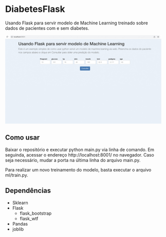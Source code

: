 # DiabetesFlask
Usando Flask para servir modelo de Machine Learning treinado sobre dados de pacientes com e sem diabetes.

![Screenshot](https://raw.githubusercontent.com/altinodantas/diabetesflask/main/static/assets/screenshot.jpg)

## Como usar

Baixar o repositório e executar python main.py via linha de comando. Em seguinda, acessar o endereço http://localhost:8001/ no navegador. 
Caso seja necessário, mudar a porta na última linha do arquivo main.py.

Para realizar um novo treinamento do modelo, basta executar o arquivo ml/train.py.


## Dependências
- Sklearn
- Flask
  - flask_bootstrap
  - flask_wtf
- Pandas
- joblib
